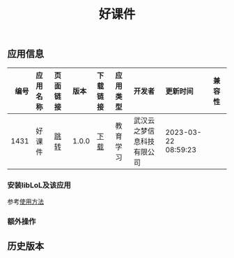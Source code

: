 ﻿---
id: 1431
title: 好课件
toc: true
weight: 1431
---

## 应用信息 
|   编号 | 应用名称   | 页面链接                                        | 版本    | 下载链接                                                                    | 应用类型   | 开发者           | 更新时间                | 兼容性   |
|-----:|:-------|:--------------------------------------------|:------|:------------------------------------------------------------------------|:-------|:--------------|:--------------------|:------|
| 1431 | 好课件    | [跳转](http://app.loongapps.cn/#/detail/1431) | 1.0.0 | [下载](http://113.24.212.22:8090/upload/file/haokj_1.0.0_loongarch64.deb) | 教育学习   | 武汉云之梦信息科技有限公司 | 2023-03-22 08:59:23 |       |
### 安装libLoL及该应用 
参考[使用方法](/docs/usage) 
### 额外操作 


## 历史版本 
 